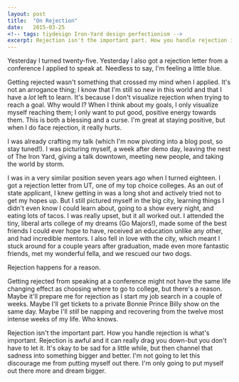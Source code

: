 ```yaml
---
layout: post
title:  "On Rejection"
date:   2015-03-25
<!-- tags: tiydesign Iron-Yard design perfectionism -->
excerpt: Rejection isn't the important part. How you handle rejection is what's important.
---
```


Yesterday I turned twenty-five. Yesterday I also got a rejection letter from a conference I applied to speak at. Needless to say, I'm feeling a little blue.

Getting rejected wasn't something that crossed my mind when I applied. It's not an arrogance thing; I know that I'm still so new in this world and that I have a _lot_ left to learn. It's because I don't visualize rejection when trying to reach a goal. Why would I? When I think about my goals, I only visualize myself reaching them; I only want to put good, positive energy towards them. This is both a blessing and a curse. I'm great at staying positive, but when I do face rejection, it really hurts.

I was already crafting my talk (which I'm now pivoting into a blog post, so stay tuned!). I was picturing myself, a week after demo day, leaving the nest of The Iron Yard, giving a talk downtown, meeting new people, and taking the world by storm.  

I was in a very similar position seven years ago when I turned eighteen. I got a rejection letter from UT, one of my top choice colleges. As an out of state applicant, I knew getting in was a long shot and actively tried not to get my hopes up. But I still pictured myself in the big city, learning things I didn't even know I could learn about, going to a show every night, and eating lots of tacos. I was really upset, but it all worked out. I attended the tiny, liberal arts college of my dreams (Go Majors!), made some of the best friends I could ever hope to have, received an education unlike any other, and had incredible mentors. I also fell in love with the city, which meant I stuck around for a couple years after graduation, made even more fantastic friends, met my wonderful fella, and we rescued our two dogs.

Rejection happens for a reason.

Getting rejected from speaking at a conference might not have the same life changing effect as choosing where to go to college, but there's a reason. Maybe it'll prepare me for rejection as I start my job search in a couple of weeks. Maybe I'll get tickets to a private Bonnie Prince Billy show on the same day. Maybe I'll _still_ be napping and recovering from the twelve most intense weeks of my life. Who knows. 

Rejection isn't the important part. How you handle rejection is what's important. Rejection is awful and it can really drag you down-but you don't have to let it. It's okay to be sad for a little while, but then channel that sadness into something bigger and better. I'm not going to let this discourage me from putting myself out there. I'm only going to put myself out there more and dream bigger. 
